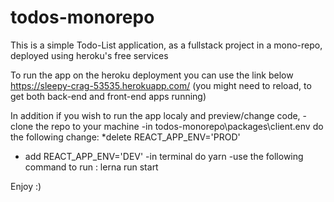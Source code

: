 # todos-monorepo
This is a simple Todo-List application, as a fullstack project in a mono-repo,
deployed using heroku's free services

To run the app on the heroku deployment you can use the link below
https://sleepy-crag-53535.herokuapp.com/
(you might need to reload, to get both back-end and front-end apps running)

In addition if you wish to run the app localy and preview/change code,
-clone the repo to your machine
-in todos-monorepo\packages\client\.env do the following change:
  *delete REACT_APP_ENV='PROD'
  * add REACT_APP_ENV='DEV'
-in terminal do yarn
-use the following command to run : lerna run start

Enjoy :)
